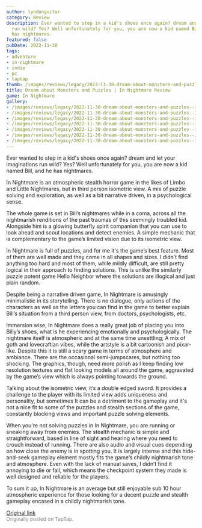 ```yaml
---
author: lyndonguitar
category: Review
description: Ever wanted to step in a kid's shoes once again? dream and let your imaginations
  run wild? Yes? Well unfortunately for you, you are now a kid named Bill, and he
  has nightmares.
featured: false
pubDate: 2022-11-30
tags:
- adventure
- in-nightmare
- indie
- pc
- taptap
thumb: /images/reviews/legacy/2022-11-30-dream-about-monsters-and-puzzles--in-nightmare-review-0.avif
title: Dream about Monsters and Puzzles | In Nightmare Review
game: In Nightmare
gallery:
- /images/reviews/legacy/2022-11-30-dream-about-monsters-and-puzzles--in-nightmare-review-0.avif
- /images/reviews/legacy/2022-11-30-dream-about-monsters-and-puzzles--in-nightmare-review-1.avif
- /images/reviews/legacy/2022-11-30-dream-about-monsters-and-puzzles--in-nightmare-review-2.avif
- /images/reviews/legacy/2022-11-30-dream-about-monsters-and-puzzles--in-nightmare-review-3.avif
- /images/reviews/legacy/2022-11-30-dream-about-monsters-and-puzzles--in-nightmare-review-4.avif
- /images/reviews/legacy/2022-11-30-dream-about-monsters-and-puzzles--in-nightmare-review-5.avif
- /images/reviews/legacy/2022-11-30-dream-about-monsters-and-puzzles--in-nightmare-review-6.avif
---
```

Ever wanted to step in a kid's shoes once again? dream and let your imaginations run wild? Yes? Well unfortunately for you, you are now a kid named Bill, and he has nightmares.

In Nightmare is an atmospheric stealth horror game in the likes of Limbo and Little Nightmares, but in third person isometric view. A mix of puzzle solving and exploration, as well as a bit narrative driven, in a psychological sense.

The whole game is set in Bill’s nightmares while in a coma, across all the nightmarish renditions of the past traumas of this seemingly troubled kid. Alongside him is a glowing butterfly spirit companion that you can use to look ahead and scout locations and detect enemies. A simple mechanic that is complementary to the game’s limited vision due to its isometric view.

In Nightmare is full of puzzles, and for me it's the game’s best feature. Most of them are well made and they come in all shapes and sizes. I didn’t find anything too hard and most of them, while mildly difficult, are still pretty logical in their approach to finding solutions. This is unlike the similarly puzzle potent game Hello Neighbor where the solutions are illogical and just plain random.

Despite being a narrative driven game, In Nightmare is amusingly minimalistic in its storytelling. There is no dialogue, only actions of the characters as well as the letters you can find in the game to better explain Bill’s situation from a third person view, from doctors, psychologists, etc.

Immersion wise, In Nightmare does a really great job of placing you into Billy’s shoes, what is he experiencing emotionally and psychologically. The nightmare itself is atmospheric and at the same time unsettling; A mix of goth and lovecraftian vibes, while the artstyle is a bit cartoonish and pixar-like. Despite this it is still a scary game in terms of atmosphere and ambiance. There are the occasional semi-jumpscares, but nothing too shocking. The graphics, though, need more polish as I keep finding low resolution textures and flat looking models all around the game, aggravated by the game’s view which is always pointing towards the ground.

Talking about the isometric view, it’s a double edged sword. It provides a challenge to the player with its limited view adds uniqueness and personality, but sometimes It can be a detriment to the gameplay and it's not a nice fit to some of the puzzles and stealth sections of the game, constantly blocking views and important puzzle solving elements.

When you're not solving puzzles in In Nightmare, you are running or sneaking away from enemies. The stealth mechanic is simple and straightforward, based in line of sight and hearing where you need to crouch instead of running. There are also audio and visual cues depending on how close the enemy is in spotting you. It is largely intense and this hide-and-seek gameplay element mostly fits the game’s childly nightmarish tone and atmosphere. Even with the lack of manual saves, I didn’t find it annoying to die or fail, which means the checkpoint system they made is well designed and reliable for the players.

To sum it up, In Nightmare is an average but still enjoyable sub 10 hour atmospheric experience for those looking for a decent puzzle and stealth gameplay encased in a childly nightmarish tone.

[Original link](https://www.taptap.io/post/3468831)<br><span style="font-size: 0.95em; color: #888;">Originally posted on TapTap.</span>